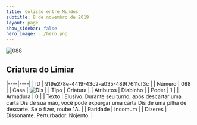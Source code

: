 ```yaml
---
title: Colisão entre Mundos
subtitle: 8 de novembro de 2019
layout: page
show_sidebar: false
hero_image: ../hero.png
---
```


![088](https://cdn.keyforgegame.com/media/card_front/pt/452_088_VVJ3X2HCMX5J_pt.png)

## Criatura do Limiar

|----|----|
| ID | 919e278e-4419-43c2-a035-489f7611cf3c |
| Número | 088 |
| Casa | ![Dis](https://archonarcana.com/images/thumb/e/e8/Dis.png/22px-Dis.png "Dis") |
| Tipo | Criatura |
| Atributos | Diabinho |
| Poder | 1 |
| Armadura | 0 |
| Texto | Elusivo.  Durante seu turno, após descartar uma carta Dis de sua mão, você pode expurgar uma carta Dis de uma pilha de descarte. Se o fizer, roube 1A. |
| Raridade | Incomum |
| Dizeres | Dissonante. Perturbador. Nojento. |
